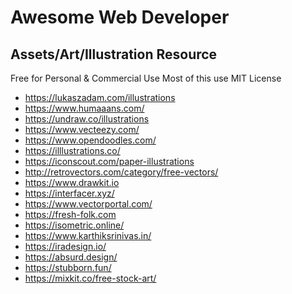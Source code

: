 # Awesome Web Developer

## Assets/Art/Illustration Resource
Free for Personal & Commercial Use
Most of this use MIT License
- https://lukaszadam.com/illustrations
- https://www.humaaans.com/
- https://undraw.co/illustrations
- https://www.vecteezy.com/
- https://www.opendoodles.com/
- https://illlustrations.co/
- https://iconscout.com/paper-illustrations
- http://retrovectors.com/category/free-vectors/
- https://www.drawkit.io
- https://interfacer.xyz/
- https://www.vectorportal.com/
- https://fresh-folk.com
- https://isometric.online/
- https://www.karthiksrinivas.in/
- https://iradesign.io/
- https://absurd.design/
- https://stubborn.fun/
- https://mixkit.co/free-stock-art/